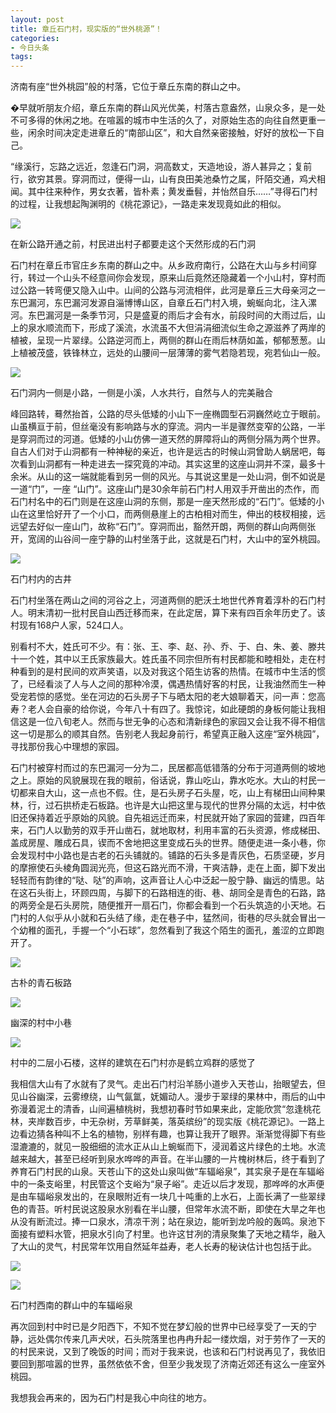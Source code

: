 ```yaml
---
layout: post
title: 章丘石门村，现实版的“世外桃源”！
categories:
- 今日头条
tags:
---
```

济南有座“世外桃园”般的村落，它位于章丘东南的群山之中。

�早就听朋友介绍，章丘东南的群山风光优美，村落古意盎然，山泉众多，是一处不可多得的休闲之地。在喧嚣的城市中生活的久了，对原始生态的向往自然更重一些，闲余时间决定走进章丘的“南部山区”，和大自然亲密接触，好好的放松一下自己。

“缘溪行，忘路之远近，忽逢石门洞，洞高数丈，天造地设，游人甚异之；复前行，欲穷其景。穿洞而过，便得一山，山有良田美池桑竹之属，阡陌交通，鸡犬相闻。其中往来种作，男女衣著，皆朴素；黄发垂髫，并怡然自乐……”寻得石门村的过程，让我想起陶渊明的《桃花源记》，一路走来发现竟如此的相似。

![](http://p3.pstatp.com/large/10662/5774408974)

在新公路开通之前，村民进出村子都要走这个天然形成的石门洞

石门村在章丘市官庄乡东南的群山之中。从乡政府南行，公路在大山与乡村间穿行，转过一个山头不经意间你会发现，原来山后竟然还隐藏着一个小山村，穿村而过公路一转弯便又隐入山中。山间的公路与河流相伴，此河是章丘三大母亲河之一东巴漏河，东巴漏河发源自淄博博山区，自章丘石门村入境，蜿蜒向北，注入漯河。东巴漏河是一条季节河，只是盛夏的雨后才会有水，前段时间的大雨过后，山上的泉水顺流而下，形成了溪流，水流虽不大但涓涓细流似生命之源滋养了两岸的植被，呈现一片翠绿。公路逆河而上，两侧的群山在雨后林荫如盖，郁郁葱葱。山上植被茂盛，铁锋林立，远处的山腰间一层薄薄的雾气若隐若现，宛若仙山一般。

![](http://p2.pstatp.com/large/10660/6250351332)

石门洞内一侧是小路，一侧是小溪，人水共行，自然与人的完美融合

峰回路转，蓦然抬首，公路的尽头低矮的小山下一座椭圆型石洞巍然屹立于眼前。山虽横亘于前，但丝毫没有影响路与水的穿流。洞内一半是骤然变窄的公路，一半是穿洞而过的河道。低矮的小山仿佛一道天然的屏障将山的两侧分隔为两个世界。自古人们对于山洞都有一种神秘的亲近，也许是远古的时候山洞曾助人蜗居吧，每次看到山洞都有一种走进去一探究竟的冲动。其实这里的这座山洞并不深，最多十余米。从山的这一端就能看到另一侧的风光。与其说这里是一处山洞，倒不如说是一道“门”，一座 “山门”。这座山门是30余年前石门村人用双手开凿出的杰作，而石门村名中的石门则是在这座山洞的东侧，那是一座天然形成的“石门”。低矮的小山在这里恰好开了一个小口，而两侧悬崖上的古柏相对而生，伸出的枝杈相接，远远望去好似一座山门，故称“石门”。穿洞而出，豁然开朗，两侧的群山向两侧张开，宽阔的山谷间一座宁静的山村坐落于此，这就是石门村，大山中的室外桃园。

![](http://p1.pstatp.com/large/10659/7250410362)

石门村内的古井

石门村坐落在两山之间的河谷之上，河道两侧的肥沃土地世代养育着淳朴的石门村人。明末清初一批村民自山西迁移而来，在此定居，算下来有四百余年历史了。该村现有168户人家，524口人。

别看村不大，姓氏可不少。有：张、王、李、赵、孙、乔、于、白、朱、姜、滕共十一个姓，其中以王氏家族最大。姓氏虽不同宗但所有村民都能和睦相处，走在村种看到的是村民间的欢声笑语，以及对我这个陌生访客的热情。在城市中生活的惯了，已经看淡了人与人之间的那种冷漠，偶遇热情好客的村民，让我油然而生一种受宠若惊的感觉。坐在河边的石头房子下与晒太阳的老大娘聊着天，问一声：您高寿？老人会自豪的给你说，今年八十有四了。我惊诧，如此硬朗的身板何能让我相信这是一位八旬老人。然而与世无争的心态和清新绿色的家园又会让我不得不相信这一切是那么的顺其自然。告别老人我起身前行，希望真正融入这座“室外桃园”，寻找那份我心中理想的家园。

石门村被穿村而过的东巴漏河一分为二，民居都高低错落的分布于河道两侧的坡地之上。原始的风貌展现在我的眼前，俗话说，靠山吃山，靠水吃水。大山的村民一切都来自大山，这一点也不假。住，是石头房子石头屋，吃，山上有梯田山间种果林，行，过石拱桥走石板路。也许是大山把这里与现代的世界分隔的太远，村中依旧还保持着近乎原始的风貌。自先祖远迁而来，村民就开始了家园的营建，四百年来，石门人以勤劳的双手开山凿石，就地取材，利用丰富的石头资源，修成梯田、盖成房屋、雕成石具，锲而不舍地把这里变成石头的世界。随便走进一条小巷，你会发现村中小路也是古老的石头铺就的。铺路的石头多是青灰色，石质坚硬，岁月的摩擦使石头棱角圆润光亮，但这石路光而不滑，干爽洁静，走在上面，脚下发出轻轻而有韵律的“哒、哒”的声响，这声音让人心中泛起一股宁静、幽远的情思。站在这石头街上，环顾四周，与脚下的石路相连的街、巷、胡同全是青色的石路，路的两旁全是石头房院，随便推开一扇石门，你都会看到一个石头筑造的小天地。石门村的人似乎从小就和石头结了缘，走在巷子中，猛然间，街巷的尽头就会冒出一个幼稚的面孔，手握一个“小石球”，忽然看到了我这个陌生的面孔，羞涩的立即跑开了。

![](http://p3.pstatp.com/large/10666/304286758)

古朴的青石板路

![](http://p3.pstatp.com/large/10665/3285305167)

幽深的村中小巷

![](http://p3.pstatp.com/large/10663/3428170407)

村中的二层小石楼，这样的建筑在石门村亦是鹤立鸡群的感觉了

我相信大山有了水就有了灵气。走出石门村沿羊肠小道步入天苍山，抬眼望去，但见山谷幽深，云雾缭绕，山气氤氲，妩媚动人。漫步于翠绿的果林中，雨后的山中弥漫着泥土的清香，山间遍植桃树，我想初春时节如果来此，定能欣赏“忽逢桃花林，夹岸数百步，中无杂树，芳草鲜美，落英缤纷”的现实版《桃花源记》。一路上边看边猜各种叫不上名的植物，别样有趣，也算让我开了眼界。渐渐觉得脚下有些湿漉漉的，就见一股细细的流水正从山上蜿蜒而下，浸润着这片绿色的土地。水流越来越大，甚至已经听到泉水哗哗的声音。在半山腰的一片槐树林后，终于看到了养育石门村民的山泉。天苍山下的这处山泉叫做“车辐峪泉”，其实泉子是在车辐峪中的一条支峪里，村民管这个支峪为“泉子峪”。走近以后才发现，那哗哗的水声便是由车辐峪泉发出的，在泉眼附近有一块几十吨重的上水石，上面长满了一些翠绿色的青苔。听村民说这股泉水别看在半山腰，但常年水流不断，即使在大旱之年也从没有断流过。捧一口泉水，清凉干洌；站在泉边，能听到龙吟般的轰鸣。泉池下面接有塑料水管，把泉水引向了村里。也许这甘冽的清泉聚集了天地之精华，融入了大山的灵气，村民常年饮用自然延年益寿，老人长寿的秘诀估计也包括于此。

![](http://p3.pstatp.com/large/10660/6250498962)

![](http://p3.pstatp.com/large/10661/6022719430)

石门村西南的群山中的车辐峪泉

再次回到村中时已是夕阳西下，不知不觉在梦幻般的世界中已经享受了一天的宁静，远处偶尔传来几声犬吠，石头院落里也冉冉升起一缕炊烟，对于劳作了一天的的村民来说，又到了晚饭的时间；而对于我来说，也该和石门村说再见了，我依旧要回到那喧嚣的世界，虽然依依不舍，但至少我发现了济南近郊还有这么一座室外桃园。

我想我会再来的，因为石门村是我心中向往的地方。